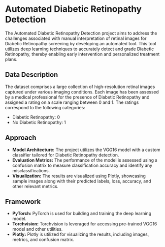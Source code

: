 # Automated Diabetic Retinopathy Detection

The Automated Diabetic Retinopathy Detection project aims to address the challenges associated with manual interpretation of retinal images for Diabetic Retinopathy screening by developing an automated tool. This tool utilizes deep learning techniques to accurately detect and grade Diabetic Retinopathy, thereby enabling early intervention and personalized treatment plans.



## Data Description

The dataset comprises a large collection of high-resolution retinal images captured under various imaging conditions. Each image has been assessed by a medical professional for the presence of Diabetic Retinopathy and assigned a rating on a scale ranging between 0 and 1. The ratings correspond to the following categories:
- Diabetic Retinopathy: 0
- No Diabetic Retinopathy: 1
## Approach
- **Model Architecture:** The project utilizes the VGG16 model with a custom classifier tailored for Diabetic Retinopathy detection.
- **Evaluation Metrics:** The performance of the model is assessed using a confusion matrix to measure classification accuracy and identify any misclassifications.
- **Visualization:** The results are visualized using Plotly, showcasing sample images along with their predicted labels, loss, accuracy, and other relevant metrics.
## Framework
- **PyTorch:** PyTorch is used for building and training the deep learning model.
- **Torchvision:** Torchvision is leveraged for accessing pre-trained VGG16 model and other utilities.
- **Plotly:** Plotly is utilized for visualizing the results, including images, metrics, and confusion matrix.
